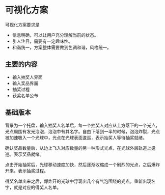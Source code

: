 # 可视化方案

可视化方案要求是
- 信息明确，可以让用户充分理解当前的状态。
- 引人注目，需要有一定趣味性。
- 和谐统一，方案整体需要做到色调和谐，风格统一。

## 主要的内容
- 输入抽奖人界面
- 输入奖品界面
- 抽奖过程
- 获奖名单公布

## 基础版本

背景为一个托盘，输入抽奖人名单后，每一个抽奖人对应从上方落下的一个光点，光点周围有发光泡泡，泡泡中有其名字。自由下落到一半的时候，泡泡炸裂，光点被加速吸入一个光球中，光点在光球表面逡巡，表示抽奖人等待抽奖就绪。

确认奖品数量后，从边上飞入对应数量的另一种形式光点，在光球外层轨道上逡巡。表示奖品就绪。

点击开始抽奖后，光球移动速度加快，然后逐渐收缩成一个剧烈的光点，之后爆炸开来。表示抽奖过程。

得奖名单出来之后，爆炸开的光球中浮现出几个有气泡围绕的光点，重新出现名字，就是对应的得奖人名单。

